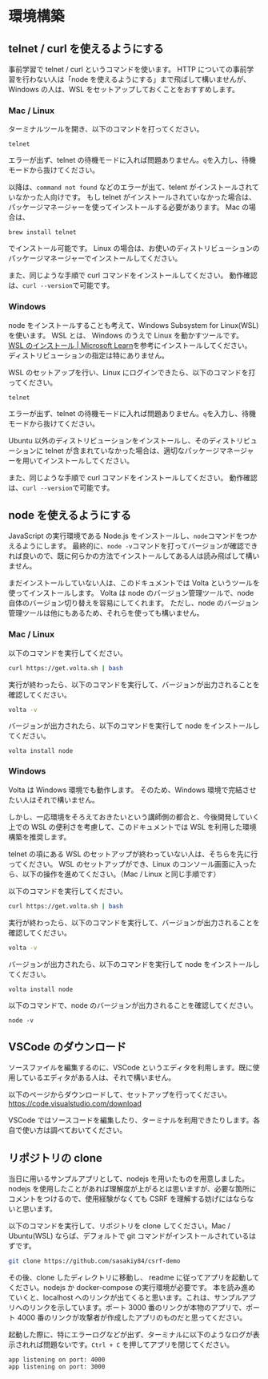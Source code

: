 # 環境構築

## telnet / curl を使えるようにする
事前学習で telnet / curl というコマンドを使います。
HTTP についての事前学習を行わない人は「node を使えるようにする」まで飛ばして構いませんが、Windows の人は、WSL をセットアップしておくことをおすすめします。

### Mac / Linux
ターミナルツールを開き、以下のコマンドを打ってください。

```
telnet
```

エラーが出ず、telnet の待機モードに入れば問題ありません。`q`を入力し、待機モードから抜けてください。

以降は、`command not found` などのエラーが出て、telent がインストールされていなかった人向けです。
もし telnet がインストールされていなかった場合は、パッケージマネージャーを使ってインストールする必要があります。
Mac の場合は、
```
brew install telnet
```

でインストール可能です。
Linux の場合は、お使いのディストリビューションのパッケージマネージャーでインストールしてください。

また、同じような手順で curl コマンドをインストールしてください。
動作確認は、`curl --version`で可能です。

### Windows
node をインストールすることも考えて、Windows Subsystem for Linux(WSL) を使います。
WSL とは、 Windows のうえで Linux を動かすツールです。
[WSL のインストール | Microsoft Learn](https://learn.microsoft.com/ja-jp/windows/wsl/install)を参考にインストールしてください。
ディストリビューションの指定は特にありません。

WSL のセットアップを行い、Linux にログインできたら、以下のコマンドを打ってください。

```
telnet
```

エラーが出ず、telnet の待機モードに入れば問題ありません。`q`を入力し、待機モードから抜けてください。

Ubuntu 以外のディストリビューションをインストールし、そのディストリビューションに telnet が含まれていなかった場合は、適切なパッケージマネージャーを用いてインストールしてください。

また、同じような手順で curl コマンドをインストールしてください。
動作確認は、`curl --version`で可能です。

## node を使えるようにする

JavaScript の実行環境である Node.js をインストールし、`node`コマンドをつかえるようにします。
最終的に、`node -v`コマンドを打ってバージョンが確認できれば良いので、既に何らかの方法でインストールしてある人は読み飛ばして構いません。

まだインストールしていない人は、このドキュメントでは Volta というツールを使ってインストールします。
Volta は node のバージョン管理ツールで、node 自体のバージョン切り替えを容易にしてくれます。
ただし、node のバージョン管理ツールは他にもあるため、それらを使っても構いません。

### Mac / Linux
以下のコマンドを実行してください。
```sh
curl https://get.volta.sh | bash
```

実行が終わったら、以下のコマンドを実行して、バージョンが出力されることを確認してください。
```sh
volta -v
```

バージョンが出力されたら、以下のコマンドを実行して node をインストールしてください。
```
volta install node
```

### Windows
Volta は Windows 環境でも動作します。
そのため、Windows 環境で完結させたい人はそれで構いません。

しかし、一応環境をそろえておきたいという講師側の都合と、今後開発していく上での WSL の便利さを考慮して、このドキュメントでは WSL を利用した環境構築を推奨します。

telnet の項にある WSL のセットアップが終わっていない人は、そちらを先に行ってください。
WSL のセットアップができ、Linux のコンソール画面に入ったら、以下の操作を進めてください。（Mac / Linux と同じ手順です）

以下のコマンドを実行してください。
```sh
curl https://get.volta.sh | bash
```

実行が終わったら、以下のコマンドを実行して、バージョンが出力されることを確認してください。
```sh
volta -v
```

バージョンが出力されたら、以下のコマンドを実行して node をインストールしてください。
```
volta install node
```

以下のコマンドで、node のバージョンが出力されることを確認してください。
```
node -v
```

## VSCode のダウンロード
ソースファイルを編集するのに、VSCode というエディタを利用します。既に使用しているエディタがある人は、それで構いません。

以下のページからダウンロードして、セットアップを行ってください。
https://code.visualstudio.com/download

VSCode ではソースコードを編集したり、ターミナルを利用できたりします。各自で使い方は調べておいてください。

## リポジトリの clone
当日に用いるサンプルアプリとして、nodejs を用いたものを用意しました。
nodejs を使用したことがあれば理解度が上がるとは思いますが、必要な箇所にコメントをつけるので、使用経験がなくても CSRF を理解する妨げにはならないと思います。

以下のコマンドを実行して、リポジトリを clone してください。Mac / Ubuntu(WSL) ならば、デフォルトで git コマンドがインストールされているはずです。
```sh
git clone https://github.com/sasakiy84/csrf-demo
```

その後、clone したディレクトリに移動し、 readme に従ってアプリを起動してください。nodejs か docker-compose の実行環境が必要です。
本を読み進めていくと、localhost へのリンクが出てくると思います。これは、サンプルアプリへのリンクを示しています。ポート 3000 番のリンクが本物のアプリで、ポート 4000 番のリンクが攻撃者が作成したアプリのものだと思ってください。

起動した際に、特にエラーログなどが出ず、ターミナルに以下のようなログが表示されれば問題ないです。`Ctrl + C` を押してアプリを閉じてください。
```
app listening on port: 4000
app listening on port: 3000
```
